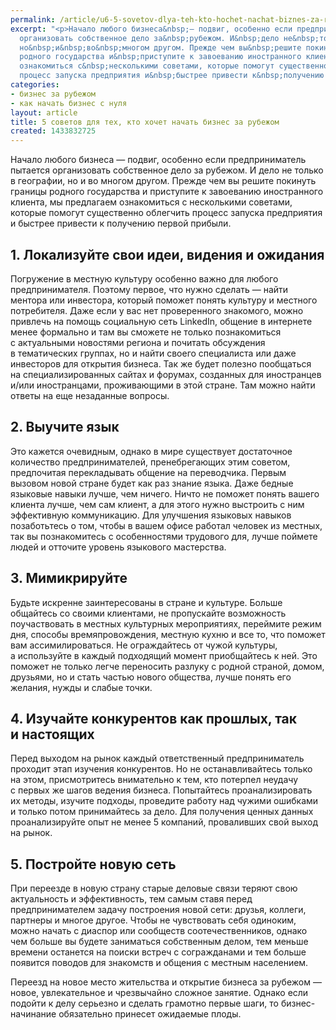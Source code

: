 ```yaml
---
permalink: /article/u6-5-sovetov-dlya-teh-kto-hochet-nachat-biznes-za-rubezhom
excerpt: "<p>Начало любого бизнеса&nbsp;— подвиг, особенно если предприниматель пытается
  организовать собственное дело за&nbsp;рубежом. И&nbsp;дело не&nbsp;только в&nbsp;географии,
  но&nbsp;и&nbsp;во&nbsp;многом другом. Прежде чем вы&nbsp;решите покинуть границы
  родного государства и&nbsp;приступите к завоеванию иностранного клиента, мы&nbsp;предлагаем
  ознакомиться с&nbsp;несколькими советами, которые помогут существенно облегчить
  процесс запуска предприятия и&nbsp;быстрее привести к&nbsp;получению первой прибыли.</p>"
categories:
- бизнес за рубежом
- как начать бизнес с нуля
layout: article
title: 5 советов для тех, кто хочет начать бизнес за рубежом
created: 1433832725
---
```

<p>Начало любого бизнеса&nbsp;— подвиг, особенно если предприниматель пытается организовать собственное дело за&nbsp;рубежом. И&nbsp;дело не&nbsp;только в&nbsp;географии, но&nbsp;и&nbsp;во&nbsp;многом другом. Прежде чем вы&nbsp;решите покинуть границы родного государства и&nbsp;приступите к завоеванию иностранного клиента, мы&nbsp;предлагаем ознакомиться с&nbsp;несколькими советами, которые помогут существенно облегчить процесс запуска предприятия и&nbsp;быстрее привести к&nbsp;получению первой прибыли.</p>
<h2>1. Локализуйте свои идеи, видения и&nbsp;ожидания</h2>
<p>Погружение в&nbsp;местную культуру особенно важно для любого предпринимателя. Поэтому первое, что нужно сделать&nbsp;— найти ментора или инвестора, который поможет понять культуру и&nbsp;местного потребителя. Даже если у&nbsp;вас нет проверенного знакомого, можно привлечь на&nbsp;помощь социальную сеть LinkedIn, общение в&nbsp;интернете менее формально и&nbsp;там вы&nbsp;сможете не&nbsp;только познакомиться с&nbsp;актуальными новостями региона и&nbsp;почитать обсуждения в&nbsp;тематических группах, но&nbsp;и&nbsp;найти своего специалиста или даже инвесторов для открытия бизнеса. Так&nbsp;же будет полезно пообщаться на&nbsp;специализированных сайтах и&nbsp;форумах, созданных для иностранцев и/или иностранцами, проживающими в&nbsp;этой стране. Там можно найти ответы на&nbsp;еще незаданные вопросы.</p>
<h2>2. Выучите язык</h2>
<p>Это кажется очевидным, однако в&nbsp;мире существует достаточное количество предпринимателей, пренебрегающих этим советом, предпочитая перекладывать общение на&nbsp;переводчика. Первым вызовом новой стране будет как раз знание языка. Даже бедные языковые навыки лучше, чем ничего. Ничто не&nbsp;поможет понять вашего клиента лучше, чем сам клиент, а&nbsp;для этого нужно выстроить с&nbsp;ним эффективную коммуникацию. Для улучшения языковых навыков позаботьтесь о&nbsp;том, чтобы в&nbsp;вашем офисе работал человек из&nbsp;местных, так вы&nbsp;познакомитесь с&nbsp;особенностями трудового для, лучше поймете людей и&nbsp;отточите уровень языкового мастерства.</p>
<h2>3. Мимикрируйте</h2>
<p>Будьте искренне заинтересованы в&nbsp;стране и&nbsp;культуре. Больше общайтесь со&nbsp;своими клиентами, не&nbsp;пропускайте возможность поучаствовать в&nbsp;местных культурных мероприятиях, переймите режим дня, способы времяпровождения, местную кухню и&nbsp;все&nbsp;то, что поможет вам ассимилироваться. Не&nbsp;ограждайтесь от&nbsp;чужой культуры, а&nbsp;используйте в&nbsp;каждый подходящий момент приобщайтесь к&nbsp;ней. Это поможет не&nbsp;только легче переносить разлуку с&nbsp;родной страной, домом, друзьями, но&nbsp;и&nbsp;стать частью нового общества, лучше понять его желания, нужды и&nbsp;слабые точки.</p>
<h2>4. Изучайте конкурентов как прошлых, так и&nbsp;настоящих</h2>
<p>Перед выходом на&nbsp;рынок каждый ответственный предприниматель проходит этап изучения конкурентов. Но&nbsp;не&nbsp;останавливайтесь только на&nbsp;этом, присмотритесь внимательно к&nbsp;тем, кто потерпел неудачу с&nbsp;первых&nbsp;же шагов ведения бизнеса. Попытайтесь проанализировать их&nbsp;методы, изучите подходы, проведите работу над чужими ошибками и&nbsp;только потом принимайтесь за&nbsp;дело. Для получения ценных данных проанализируйте опыт не&nbsp;менее 5&nbsp;компаний, проваливших свой выход на&nbsp;рынок.</p>
<h2>5. Постройте новую сеть</h2>
<p>При переезде в&nbsp;новую страну старые деловые связи теряют свою актуальность и&nbsp;эффективность, тем самым ставя перед предпринимателем задачу построения новой сети: друзья, коллеги, партнеры и&nbsp;многое другое. Чтобы не&nbsp;чувствовать себя одиноким, можно начать с&nbsp;диаспор или сообществ соотечественников, однако чем больше вы&nbsp;будете заниматься собственным делом, тем меньше времени останется на&nbsp;поиски встреч с&nbsp;согражданами и&nbsp;тем больше появится поводов для знакомств и&nbsp;общения с&nbsp;местным населением. </p>
<p>Переезд на&nbsp;новое место жительства и&nbsp;открытие бизнеса за&nbsp;рубежом&nbsp;— новое, увлекательное и&nbsp;чрезвычайно сложное занятие. Однако если подойти к&nbsp;делу серьезно и&nbsp;сделать грамотно первые шаги, то&nbsp;бизнес-начинание обязательно принесет ожидаемые плоды.</p>
